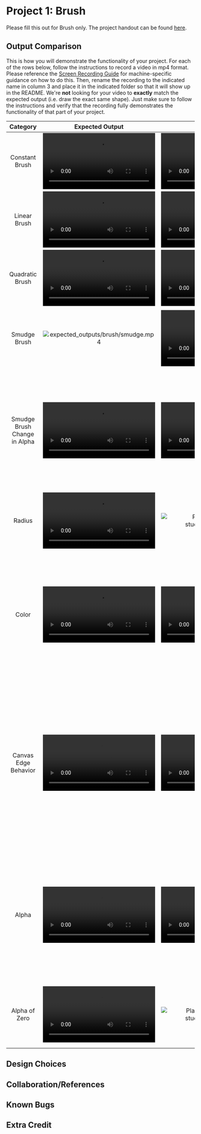 # Project 1: Brush

Please fill this out for Brush only. The project handout can be found [here](https://cs1230.graphics/projects/raster/1).

## Output Comparison
This is how you will demonstrate the functionality of your project. For each of the rows below, follow the instructions to record a video in mp4 format. Please reference the [Screen Recording Guide](https://cs1230.graphics/docs/screen-recording/) for machine-specific guidance on how to do this. Then, rename the recording to the indicated name in column 3 and place it in the indicated folder so that it will show up in the README. We're **not** looking for your video to **exactly** match the expected output (i.e. draw the exact same shape). Just make sure to follow the instructions and verify that the recording fully demonstrates the functionality of that part of your project.

| Category | Expected Output | Your Output | Instructions |
| :------------------------: | :--------------------------------------------------: | :-------------------------------------------------: | :-------------------------------------------------: | 
| Constant Brush |  ![expected_outputs/brush/constant.mp4](expected_outputs/brush/constant.mp4) | ![Place constant.mp4 in student_outputs/brush](student_outputs/brush/constant.mp4) | Draw with the constant brush. |
| Linear Brush |  ![expected_outputs/brush/linear.mp4](expected_outputs/brush/linear.mp4) | ![Place linear.mp4 in student_outputs/brush](student_outputs/brush/linear.mp4) | Draw with the linear brush. |
| Quadratic Brush |  ![expected_outputs/brush/quadratic.mp4](expected_outputs/brush/quadratic.mp4) | ![Place quadratic.mp4 in student_outputs/brush](student_outputs/brush/quadratic.mp4) | Draw with the quadratic brush. |
| Smudge Brush |  ![expected_outputs/brush/smudge.mp4](expected_outputs/brush/smudge) | ![Place smudge.mp4 in student_outputsbrush](student_outputs/brush/smudge.mp4) | Draw some colors on the canvas and use the smudge brush to smear them together. |
| Smudge Brush Change in Alpha |  ![expected_outputs/brush/smudge_change_in_alpha.mp4](expected_outputs/brush/smudge_change_in_alpha.mp4) | ![Place smudge_change_in_alpha.mp4 in student_outputs/brush](student_outputs/brush/smudge_change_in_alpha.mp4) | Draw some colors on the canvas. Use the smudge brush with varying alpha levels (use at least three) and demonstrate that the brush still works the same way each time. |
| Radius |  ![expected_outputs/brush/radius.mp4](expected_outputs/brush/radius.mp4) | ![Place radius.mp4 in student_outputs/brush](student_outputs/texture_cube2.png) | Use any brush with at least 3 different values for the radius. |
| Color |  ![expected_outputs/brush/color.mp4](expected_outputs/brush/color.mp4) | ![Place color.mp4 in student_outputs/brush](student_outputs/brush/color.mp4) | Use any brush to draw red (255, 0, 0), green (0, 255, 0), and blue (0, 0, 255). Also, draw with a different color where at least two of the red, green, and blue channels do not equal 0. |
| Canvas Edge Behavior |  ![expected_outputs/brush/canvas_edge_behavior.mp4](expected_outputs/brush/canvas_edge_behavior.mp4) | ![Place canvas_edge_behavior.mp4 in student_outputs/brush](student_outputs/brush/canvas_edge_behavior.mp4) | With any brush, click **outside** of the canvas in a place where the radius of the brush would normally extend to a location on the canvas and ensure that no color is drawn. Then, start drawing on the canvas and drag your mouse off of the edge. |
| Alpha | ![expected_outputs/brush/alpha.mp4](expected_outputs/brush/alpha.mp4) | ![Place alpha.mp4 in student_outputs/brush](student_outputs/brush/alpha.mp4) | With the constant brush, draw a single dot of red (255, 0, 0) with an alpha of 255. Then, draw over it with a single dot of blue (0, 0, 255) with an alpha of 100. You should get a purpleish color. |
| Alpha of Zero | ![expected_outputs/brush/alpha_zero.mov](expected_outputs/brush/alpha_zero.mov) | ![Place alpha_zero.mov in student_outputs/brush](student_outputs/brush/alpha_zero) | Choose any brush and demonstrate that it will not draw if the alpha value is zero. |
| | | |

## Design Choices

## Collaboration/References

## Known Bugs

## Extra Credit